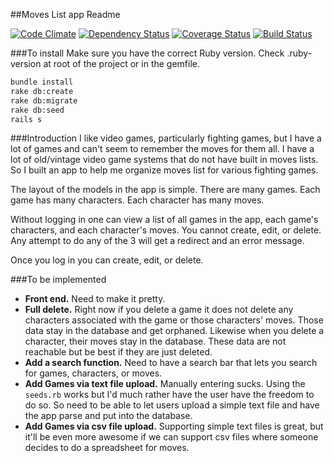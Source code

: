 ##Moves List app Readme

[![Code Climate](https://codeclimate.com/github/rlcheng/moves_list/badges/gpa.svg)](https://codeclimate.com/github/rlcheng/moves_list)
[![Dependency Status](https://gemnasium.com/rlcheng/moves_list.svg)](https://gemnasium.com/rlcheng/moves_list)
[![Coverage Status](https://coveralls.io/repos/github/rlcheng/moves_list/badge.svg?branch=master)](https://coveralls.io/github/rlcheng/moves_list?branch=master)
[![Build Status](https://travis-ci.org/rlcheng/moves_list.svg?branch=master)](https://travis-ci.org/rlcheng/moves_list)

###To install
Make sure you have the correct Ruby version. Check .ruby-version at root of the project or in the gemfile.

```sh
bundle install
rake db:create
rake db:migrate
rake db:seed
rails s
```

###Introduction
I like video games, particularly fighting games, but I have a lot of games and can't seem to remember the moves for them all. I have a lot of old/vintage video game systems that do not have built in moves lists. So I built an app to help me organize moves list for various fighting games.

The layout of the models in the app is simple. There are many games. Each game has many characters. Each character has many moves.

Without logging in one can view a list of all games in the app, each game's characters, and each character's moves. You cannot create, edit, or delete. Any attempt to do any of the 3 will get a redirect and an error message.

Once you log in you can create, edit, or delete.

###To be implemented
- **Front end.** Need to make it pretty.
- **Full delete.** Right now if you delete a game it does not delete any characters associated with the game or those characters' moves. Those data stay in the database and get orphaned. Likewise when you delete a character, their moves stay in the database. These data are not reachable but be best if they are just deleted.
- **Add a search function.** Need to have a search bar that lets you search for games, characters, or moves.
- **Add Games via text file upload.** Manually entering sucks. Using the `seeds.rb` works but I'd much rather have the user have the freedom to do so. So need to be able to let users upload a simple text file and have the app parse and put into the database.
- **Add Games via csv file upload.** Supporting simple text files is great, but it'll be even more awesome if we can support csv files where someone decides to do a spreadsheet for moves.
